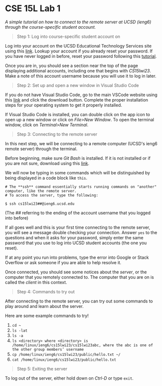 # CSE 15L Lab 1

*A simple tutorial on how to connect to the remote server at UCSD (ieng6) through the course-specific student account.*

> Step 1: Log into course-specific student account on

Log into your account on the UCSD Educational Technology Services site using this [link](https://sdacs.ucsd.edu/~icc/index.php). Lookup your account if you already reset your password. If you have never logged in before, reset your password following this [tutorial](https://docs.google.com/document/d/1hs7CyQeh-MdUfM9uv99i8tqfneos6Y8bDU0uhn1wqho/edit).

Once you are in, you should see a section near the top of the page displaying additional accounts, including one that begins with *CS15lwi23*. Make a note of this account username because you will use it to log in later. 

> Step 2: Set up and open a new window in Visual Studio Code

If you do not have Visual Studio Code, go to the main VSCode website using this [link](https://code.visualstudio.com/) and click the download button. Complete the proper installation steps for your operating system to get it properly installed.

If Visual Studio Code is installed, you can double click on the app icon to open up a new window or click on *File>New Window*. To open the terminal window, click on *Terminal>New Terminal*.

> Step 3: Connecting to the remote server

In this next step, we will be connecting to a remote computer (UCSD's ieng6 remote server) through the terminal.

Before beginning, make sure *Git Bash* is installed. If it is not installed or if you are not sure, download using this [link](https://gitforwindows.org/).

We will now be typing in some commands which will be distinguished by being displayed in a code block like `this`.

```
# The **ssh** command essentially starts running commands on "another" computer, like the remote server. 
# To access the server, type the following:

$ ssh cs15lwi23##@ieng6.ucsd.edu
```

(The *##* referring to the ending of the account username that you logged into before)

If all goes well and this is your first time connecting to the remote server, you will see a message double checking your connection. Answer `yes` to the questions and when it asks for your password, simply enter the same password that you use to log into UCSD student accounts (the one you reset). 

If at any point you run into problems, type the error into Google or Stack Overflow or ask someone if you are able to help resolve it.

Once connected, you should see some notices about the *server*, or the computer that you remotely connected to. The computer that you are on is called the *client* in this context.

> Step 4: Commands to try out

After connecting to the remote server, you can try out some commands to play around and learn about the server.

Here are some example commands to try!

1. `cd ~`
2. `ls -lat`
3. `ls -a`
4. `ls <directory> where <directory> is /home/linux/ieng6/cs15lwi23/cs15lwi23abc, where the abc is one of the other group members’ username`
5. `cp /home/linux/ieng6/cs15lwi23/public/hello.txt ~/`
6. `cat /home/linux/ieng6/cs15lwi23/public/hello.txt`

> Step 5: Exiting the server

To log out of the server, either hold down on *Ctrl-D* or type `exit`.
